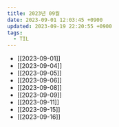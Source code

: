 ```yaml
---
title: 2023년 09월
date: 2023-09-01 12:03:45 +0900
updated: 2023-09-19 22:20:55 +0900
tags:
  - TIL
---
```

- [[2023-09-01]]
- [[2023-09-04]]
- [[2023-09-05]]
- [[2023-09-06]]
- [[2023-09-08]]
- [[2023-09-09]]
- [[2023-09-11]]
- [[2023-09-15]]
- [[2023-09-16]]
